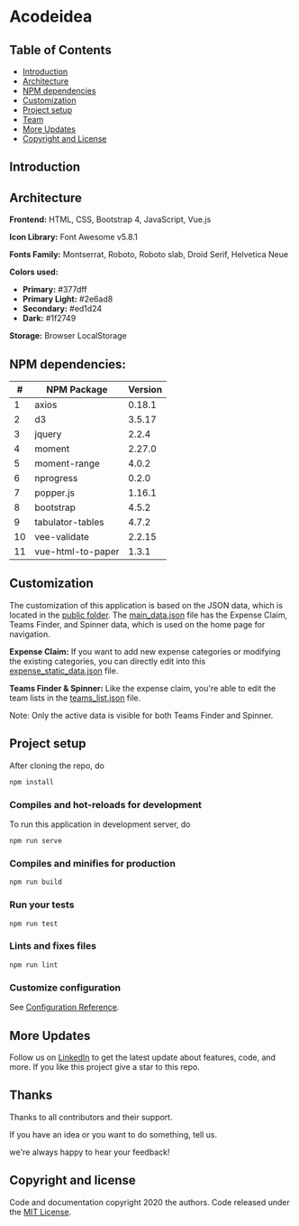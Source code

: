 # Acodeidea

## Table of Contents

- [Introduction](#)
- [Architecture](#)
- [NPM dependencies](#)
- [Customization](#)
- [Project setup](#)
- [Team](#)
- [More Updates](#)
- [Copyright and License](#)

## Introduction

## Architecture

<b>Frontend:</b> HTML, CSS, Bootstrap 4, JavaScript, Vue.js

<b>Icon Library:</b> Font Awesome v5.8.1

<b>Fonts Family:</b> Montserrat, Roboto, Roboto slab, Droid Serif, Helvetica Neue

<b>Colors used:</b>

<ul>
<li><b>Primary:</b> #377dff</li>
<li><b>Primary Light:</b> #2e6ad8</li>
<li><b>Secondary:</b> #ed1d24</li>
<li><b>Dark:</b> #1f2749</li>  
</ul>

<b>Storage:</b> Browser LocalStorage

## NPM dependencies:

| #  | NPM Package        | Version |
|----|--------------------|---------|
| 1  | axios              | 0.18.1  |
| 2  | d3                 | 3.5.17  |
| 3  | jquery             | 2.2.4   |
| 4  | moment             | 2.27.0  |
| 5  | moment-range       | 4.0.2   |
| 6  | nprogress          | 0.2.0   |
| 7  | popper.js          | 1.16.1  |
| 8  | bootstrap          | 4.5.2   |
| 9  | tabulator-tables   | 4.7.2   |
| 10 | vee-validate       | 2.2.15  |
| 11 | vue-html-to-paper  | 1.3.1   |

## Customization

The customization of this application is based on the JSON data, which is located in the [public folder](https://github.com/acodeidea/acodeidea.github.io/tree/master/public). 
The [main_data.json](https://github.com/acodeidea/acodeidea.github.io/blob/master/public/main_data.json) file has the Expense Claim, Teams Finder, and Spinner data, which is used on the home page for navigation.

<b>Expense Claim:</b>
If you want to add new expense categories or modifying the existing categories, you can directly edit into this [expense_static_data.json](https://github.com/acodeidea/acodeidea.github.io/blob/master/public/expense_static_data.json) file.

<b>Teams Finder & Spinner:</b>
Like the expense claim, you're able to edit the team lists in the [teams_list.json](https://github.com/acodeidea/acodeidea.github.io/blob/master/public/teams_list.json) file.

Note: Only the active data is visible for both Teams Finder and Spinner. 

## Project setup

After cloning the repo, do
```
npm install
```

### Compiles and hot-reloads for development

To run this application in development server, do
```
npm run serve
```

### Compiles and minifies for production
```
npm run build
```

### Run your tests
```
npm run test
```

### Lints and fixes files
```
npm run lint
```

### Customize configuration
See [Configuration Reference](https://cli.vuejs.org/config/).

## More Updates

Follow us on [LinkedIn](https://www.linkedin.com/company/acodeidea) to get the latest update about features, code, and more. If you like this project give a star to this repo.

## Thanks

Thanks to all contributors and their support.

If you have an idea or you want to do something, tell us.

we're always happy to hear your feedback!

## Copyright and license
  
Code and documentation copyright 2020 the authors. Code released under the [MIT License](https://github.com/acodeidea/acodeidea.github.io/blob/master/LICENSE).
